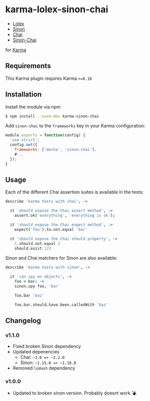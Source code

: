 
karma-lolex-sinon-chai
================

  * [Lolex](https://github.com/sinonjs/lolex)
  * [Sinon](http://sinonjs.org/)
  * [Chai](http://chaijs.com)
  * [Sinon-Chai](https://github.com/domenic/sinon-chai)

for [Karma](http://karma-runner.github.io)

Requirements
------------

This Karma plugin requires Karma `>=0.10`

Installation
------------

Install the module via npm

```sh
$ npm install --save-dev karma-sinon-chai
```

Add `sinon-chai` to the `frameworks` key in your Karma configuration:

```js
module.exports = function(config) {
  'use strict';
  config.set({
    frameworks: ['mocha', 'sinon-chai'],
    #...
  });
}
```

Usage
-----

Each of the different Chai assertion suites is available in the tests:

```coffee
describe 'karma tests with chai', ->

  it 'should expose the Chai assert method', ->
    assert.ok('everything', 'everything is ok');

  it 'should expose the Chai expect method', ->
    expect('foo').to.not.equal 'bar'

  it 'should expose the Chai should property', ->
    1.should.not.equal 2
    should.exist 123
```

Sinon and Chai matchers for Sinon are also available:

```coffee
describe 'karma tests with sinon', ->

  it 'can spy on objects', ->
    foo = bar: ->
    sinon.spy foo, 'bar'

    foo.bar 'baz'

    foo.bar.should.have.been.calledWith 'baz'
```

Changelog
----------------
### v1.1.0
  * Fixed broken Sinon dependency
  * Updated depenencies
      * Chai: `~3.0 => ~3.2.0`
      * Sinon: `~1.15.0 => ~1.16.0`
  * Removed `lodash` dependency
        
### v1.0.0
  * Updated to broken sinon version. Probably doesnt work :bomb:.
